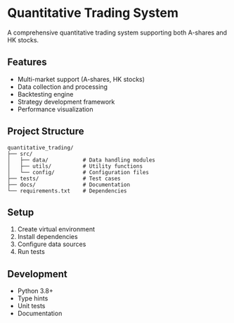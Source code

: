 # Quantitative Trading System

A comprehensive quantitative trading system supporting both A-shares and HK stocks.

## Features

- Multi-market support (A-shares, HK stocks)
- Data collection and processing
- Backtesting engine
- Strategy development framework
- Performance visualization

## Project Structure

```
quantitative_trading/
├── src/
│   ├── data/           # Data handling modules
│   ├── utils/          # Utility functions
│   └── config/         # Configuration files
├── tests/              # Test cases
├── docs/               # Documentation
└── requirements.txt    # Dependencies
```

## Setup

1. Create virtual environment
2. Install dependencies
3. Configure data sources
4. Run tests

## Development

- Python 3.8+
- Type hints
- Unit tests
- Documentation
